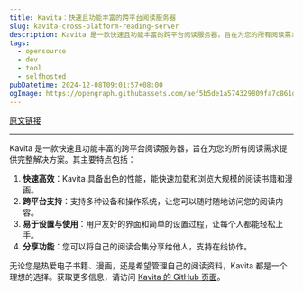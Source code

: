 ```yaml
---
title: Kavita：快速且功能丰富的跨平台阅读服务器
slug: kavita-cross-platform-reading-server
description: Kavita 是一款快速且功能丰富的跨平台阅读服务器，旨在为您的所有阅读需求提供完整解决方案。您可以设置自己的服务器，分享您的阅读合集，Kavita 使管理电子书和漫画变得简单。
tags: 
  - opensource
  - dev
  - tool
  - selfhosted
pubDatetime: 2024-12-08T09:01:57+08:00
ogImage: https://opengraph.githubassets.com/aef5b5de1a574329809fa7c861de51a14b77b3ca1195599a54c83e0142e7df20/Kareadita/Kavita
---
```


[原文链接](https://github.com/Kareadita/Kavita?tab=readme-ov-file)

---

Kavita 是一款快速且功能丰富的跨平台阅读服务器，旨在为您的所有阅读需求提供完整解决方案。其主要特点包括：

1. **快速高效**：Kavita 具备出色的性能，能快速加载和浏览大规模的阅读书籍和漫画。
2. **跨平台支持**：支持多种设备和操作系统，让您可以随时随地访问您的阅读内容。
3. **易于设置与使用**：用户友好的界面和简单的设置过程，让每个人都能轻松上手。
4. **分享功能**：您可以将自己的阅读合集分享给他人，支持在线协作。

无论您是热爱电子书籍、漫画，还是希望管理自己的阅读资料，Kavita 都是一个理想的选择。获取更多信息，请访问 [Kavita 的 GitHub 页面](https://github.com/Kareadita/Kavita)。

